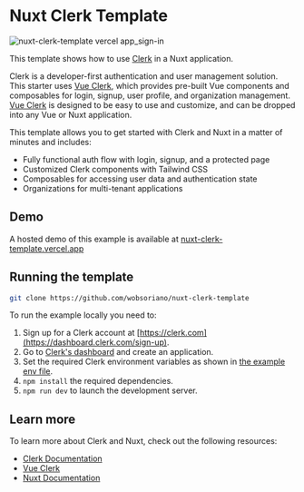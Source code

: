 # Nuxt Clerk Template

![nuxt-clerk-template vercel app_sign-in](https://github.com/wobsoriano/nuxt-clerk-playground/assets/13049130/035804e7-c419-472f-97ff-e25a5ee86373)

This template shows how to use [Clerk](https://www.clerk.com) in a Nuxt application.

Clerk is a developer-first authentication and user management solution. This starter uses [Vue Clerk](https://vue-clerk.vercel.app), which provides pre-built Vue components and composables for login, signup, user profile, and organization management. [Vue Clerk](https://vue-clerk.vercel.app) is designed to be easy to use and customize, and can be dropped into any Vue or Nuxt application.

This template allows you to get started with Clerk and Nuxt in a matter of minutes and includes:

- Fully functional auth flow with login, signup, and a protected page
- Customized Clerk components with Tailwind CSS
- Composables for accessing user data and authentication state
- Organizations for multi-tenant applications

## Demo

A hosted demo of this example is available at [nuxt-clerk-template.vercel.app](https://nuxt-clerk-template.vercel.app/)

## Running the template

```bash
git clone https://github.com/wobsoriano/nuxt-clerk-template
```

To run the example locally you need to:

1. Sign up for a Clerk account at [https://clerk.com](https://dashboard.clerk.com/sign-up).
2. Go to [Clerk's dashboard](https://dashboard.clerk.com) and create an application.
3. Set the required Clerk environment variables as shown in [the example env file](./.env.example).
4. `npm install` the required dependencies.
5. `npm run dev` to launch the development server.

## Learn more

To learn more about Clerk and Nuxt, check out the following resources:

- [Clerk Documentation](https://clerk.com/docs)
- [Vue Clerk](https://vue-clerk.vercel.app)
- [Nuxt Documentation](https://nuxt.com/docs)
